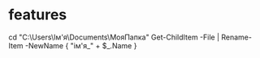 # features

cd "C:\Users\Ім'я\Documents\МояПапка"
Get-ChildItem -File | Rename-Item -NewName { "ім'я_" + $_.Name }
